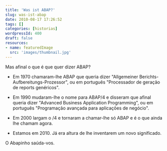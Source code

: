 ```yaml
---
title: 'Was ist ABAP?'
slug: was-ist-abap
date: 2010-08-17 17:26:52
tags: []
categories: [historias]
wordpressId: 400
draft: false
resources:
- name: featuredImage
  src: 'images/thumbnail.jpg'
---
```

Mas afinal o que é que quer dizer ABAP?

  * Em 1970 chamaram-lhe ABAP que queria dizer "Allgemeiner Berichts-Aufbereitungs-Prozessor", ou em português "Processador de geração de reports genéricos".

  * Em 1990 mudaram-lhe o nome para ABAP/4 e disseram que afinal queria dizer "Advanced Business Application Programming", ou em português "Programação avançada para aplicações de negócio".

  * Em 2000 largam o /4 e tornaram a chamar-lhe só ABAP e é o que ainda lhe chamam agora.

  * Estamos em 2010. Já era altura de lhe inventarem um novo significado.

O Abapinho saúda-vos.
